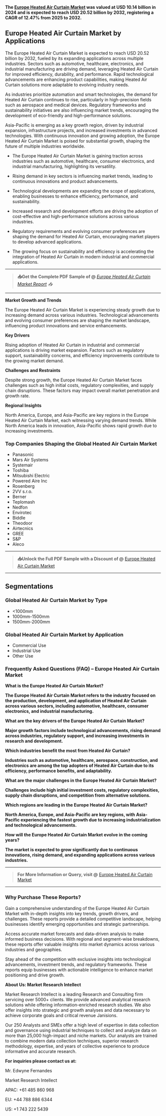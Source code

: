 <p><strong>The <a href="https://www.marketresearchintellect.com/download-sample/?rid=1052979&amp;utm_source=Pulse-April-Europe&amp;utm_medium=852">Europe Heated Air Curtain Market</a> was valued at USD 10.14 billion in 2024 and is expected to reach USD 20.52 billion by 2032, registering a CAGR of 12.47% from 2025 to 2032.</strong></p><h2>Europe Heated Air Curtain Market by Applications&nbsp;</h2><p><p>The Europe Heated Air Curtain Market is expected to reach USD 20.52 billion by 2032, fueled by its expanding applications across multiple industries. Sectors such as automotive, healthcare, electronics, and industrial manufacturing are driving demand, leveraging Heated Air Curtain for improved efficiency, durability, and performance. Rapid technological advancements are enhancing product capabilities, making Heated Air Curtain solutions more adaptable to evolving industry needs.</p><p>As industries prioritize automation and smart technologies, the demand for Heated Air Curtain continues to rise, particularly in high-precision fields such as aerospace and medical devices. Regulatory frameworks and sustainability initiatives are also influencing market trends, encouraging the development of eco-friendly and high-performance solutions.</p><p>Asia-Pacific is emerging as a key growth region, driven by industrial expansion, infrastructure projects, and increased investments in advanced technologies. With continuous innovation and growing adoption, the Europe Heated Air Curtain Market is poised for substantial growth, shaping the future of multiple industries worldwide.</p></p><ul><li><p>The Europe Heated Air Curtain Market is gaining traction across industries such as automotive, healthcare, consumer electronics, and industrial manufacturing, highlighting its versatility.</p></li><li><p>Rising demand in key sectors is influencing market trends, leading to continuous innovations and product advancements.</p></li><li><p>Technological developments are expanding the scope of applications, enabling businesses to enhance efficiency, performance, and sustainability.</p></li><li><p>Increased research and development efforts are driving the adoption of cost-effective and high-performance solutions across various industries.</p></li><li><p>Regulatory requirements and evolving consumer preferences are shaping the demand for Heated Air Curtain, encouraging market players to develop advanced applications.</p></li><li><p>The growing focus on sustainability and efficiency is accelerating the integration of Heated Air Curtain in modern industrial and commercial applications.</p></li></ul><hr /><blockquote><p><strong><span class="font-[700]">📥Get the Complete PDF Sample of @ </span></strong><em><span class="font-[700]"><a href="https://www.marketresearchintellect.com/download-sample/?rid=1052979&amp;utm_source=Pulse-April-Europe&amp;utm_medium=852" target="_blank" data-tracking-control-name="article-ssr-frontend-pulse_little-text-block" data-tracking-will-navigate="" data-test-link="">Europe Heated Air Curtain Market Report</a>&nbsp;📥</span></em></p></blockquote><hr /><p class="" data-start="77" data-end="360"><strong data-start="77" data-end="105">Market Growth and Trends</strong></p><p class="" data-start="77" data-end="360">The Europe Heated Air Curtain Market is experiencing steady growth due to increasing demand across various industries. Technological advancements and evolving consumer preferences are shaping the market landscape, influencing product innovations and service enhancements.</p><p class="" data-start="362" data-end="606"><strong data-start="362" data-end="377">Key Drivers</strong></p><p class="" data-start="362" data-end="606">Rising adoption of Heated Air Curtain in industrial and commercial applications is driving market expansion. Factors such as regulatory support, sustainability concerns, and efficiency improvements contribute to the growing market demand.</p><p class="" data-start="608" data-end="849"><strong data-start="608" data-end="637">Challenges and Restraints</strong></p><p class="" data-start="608" data-end="849">Despite strong growth, the Europe Heated Air Curtain Market faces challenges such as high initial costs, regulatory complexities, and supply chain disruptions. These factors may impact overall market penetration and growth rate.</p><p class="" data-start="851" data-end="1095"><strong data-start="851" data-end="872">Regional Insights</strong></p><p class="" data-start="851" data-end="1095">North America, Europe, and Asia-Pacific are key regions in the Europe Heated Air Curtain Market, each witnessing varying demand trends. While North America leads in innovation, Asia-Pacific shows rapid growth due to increasing investments.</p><p><h3>Top Companies Shaping the Global Heated Air Curtain Market </h3><ul><li>Panasonic</li><li>Mars Air Systems</li><li>Systemair</li><li>Toshiba</li><li>Mitsubishi Electric</li><li>Powered Aire Inc</li><li>Rosenberg</li><li>2VV s.r.o.</li><li>Berner</li><li>Teplomash</li><li>Nedfon</li><li>Envirotec</li><li>Biddle</li><li>Theodoor</li><li>Airtecnics</li><li>GREE</li><li>S&P</li><li>Aleco</li></ul></p><hr /><blockquote><p><strong>📥Unlock the Full PDF Sample with a Discount of @</strong> <a href="https://www.marketresearchintellect.com/ask-for-discount/?rid=1052979&amp;utm_source=Pulse-April-Europe&amp;utm_medium=852">Europe Heated Air Curtain Market</a></p></blockquote><hr /><p><h2>Segmentations</h2><h3>Global Heated Air Curtain Market by Type</h3><ul><li><1000mm</li><li>1000mm-1500mm</li><li>1500mm-2000mm</li></ul><h3>Global Heated Air Curtain Market by Application</h3><ul><li>Commercial Use</li><li>Industrial Use</li><li>Other Use</li></ul></p><h3><strong>Frequently Asked Questions (FAQ) &ndash; Europe Heated Air Curtain Market</strong></h3><p><strong>What is the Europe Heated Air Curtain Market?</strong></p><p><strong>The Europe Heated Air Curtain Market refers to the industry focused on the production, development, and application of Heated Air Curtain across various sectors, including automotive, healthcare, consumer electronics, and industrial manufacturing.</strong></p><p><strong>What are the key drivers of the Europe Heated Air Curtain Market?</strong></p><p><strong>Major growth factors include technological advancements, rising demand across industries, regulatory support, and increasing investments in research and development.</strong></p><p><strong>Which industries benefit the most from Heated Air Curtain?</strong></p><p><strong>Industries such as automotive, healthcare, aerospace, construction, and electronics are among the top adopters of Heated Air Curtain due to its efficiency, performance benefits, and adaptability.</strong></p><p><strong>What are the major challenges in the Europe Heated Air Curtain Market?</strong></p><p><strong>Challenges include high initial investment costs, regulatory complexities, supply chain disruptions, and competition from alternative solutions.</strong></p><p><strong>Which regions are leading in the Europe Heated Air Curtain Market?</strong></p><p><strong>North America, Europe, and Asia-Pacific are key regions, with Asia-Pacific experiencing the fastest growth due to increasing industrialization and technological advancements.</strong></p><p><strong>How will the Europe Heated Air Curtain Market evolve in the coming years?</strong></p><p><strong>The market is expected to grow significantly due to continuous innovations, rising demand, and expanding applications across various industries.</strong></p><hr /><blockquote><p><span class="font-[700]"><strong>For More Information or Query, visit&nbsp;@</strong>&nbsp;</span><span class="font-[700]"><a href="https://www.marketresearchintellect.com/product/heated-air-curtain-market/?utm_source=Linkedin&utm_medium=852" target="_blank" data-tracking-control-name="article-ssr-frontend-pulse_little-text-block" data-tracking-will-navigate="" data-test-link="">Europe Heated Air Curtain Market</a></span></p></blockquote><hr /><h3><strong data-start="0" data-end="31">Why Purchase These Reports?</strong></h3><p class="" data-start="35" data-end="297">Gain a comprehensive understanding of the Europe Heated Air Curtain Market with in-depth insights into key trends, growth drivers, and challenges. These reports provide a detailed competitive landscape, helping businesses identify emerging opportunities and strategic partnerships.</p><p class="" data-start="299" data-end="540">Access accurate market forecasts and data-driven analysis to make informed business decisions. With regional and segment-wise breakdowns, these reports offer valuable insights into market dynamics across various industries and geographies.</p><p class="" data-start="542" data-end="784">Stay ahead of the competition with exclusive insights into technological advancements, investment trends, and regulatory frameworks. These reports equip businesses with actionable intelligence to enhance market positioning and drive growth.</p><p><strong><span class="font-[700]">About Us: Market Research Intellect</span></strong></p><p><span class="">Market Research Intellect is a leading Research and Consulting firm servicing over 5000+ clients. We provide advanced analytical research solutions while offering information-enriched research studies.&nbsp;</span>We also offer insights into strategic and growth analyses and data necessary to achieve corporate goals and critical revenue Janisions.</p><p><span class="">Our 250 Analysts and SMEs offer a high level of expertise in data collection and governance using industrial techniques to collect and analyze data on more than 25,000 high-impact and niche markets. Our analysts are trained to combine modern data collection techniques, superior research methodology, expertise, and years of collective experience to produce informative and accurate research.</span></p><p><strong>For inquiries please contact us at:</strong></p><p>Mr. Edwyne Fernandes</p><p>Market Research Intellect</p><p>APAC: +61 485 860 968</p><p>EU: +44 788 886 6344</p><p>US: +1 743 222 5439</p>